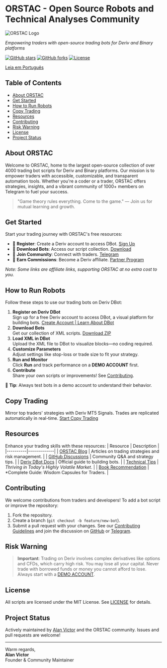 # ORSTAC - Open Source Robots and Technical Analyses Community

![ORSTAC Logo](https://orstac.com/wp-content/uploads/2025/01/cropped-cropped-logo-ORSTAC.webp)

*Empowering traders with open-source trading bots for Deriv and Binary platforms*

[![GitHub stars](https://img.shields.io/github/stars/alanvito1/ORSTAC)](https://github.com/alanvito1/ORSTAC/stargazers)
[![GitHub forks](https://img.shields.io/github/forks/alanvito1/ORSTAC)](https://github.com/alanvito1/ORSTAC/network)
[![License](https://img.shields.io/github/license/alanvito1/ORSTAC)](https://github.com/alanvito1/ORSTAC/blob/main/LICENSE)

[Leia em Português](https://github.com/alanvito1/ORSTAC/blob/master/README.pt-BR.markdown)

## Table of Contents
- [About ORSTAC](#about-orstac)
- [Get Started](#get-started)
- [How to Run Robots](#how-to-run-robots)
- [Copy Trading](#copy-trading)
- [Resources](#resources)
- [Contributing](#contributing)
- [Risk Warning](#risk-warning)
- [License](#license)
- [Project Status](#project-status)

## About ORSTAC

Welcome to ORSTAC, home to the largest open-source collection of over 4000 trading bot scripts for Deriv and Binary platforms. Our mission is to empower traders with accessible, customizable, and transparent automation tools. Whether you're a coder or a trader, ORSTAC offers strategies, insights, and a vibrant community of 1000+ members on Telegram to fuel your success.

> "Game theory rules everything. Come to the game." — Join us for mutual learning and growth.

## Get Started
Start your trading journey with ORSTAC's free resources:
- 📝 **Register**: Create a Deriv account to access DBot. [Sign Up](https://track.deriv.com/_h1BT0Uryldi34Ib7uprVbWNd7ZgqdRLk/1/)
- 🤖 **Download Bots**: Access our script collection. [Download](https://github.com/alanvito1/ORSTAC/archive/refs/heads/main.zip)
- 💬 **Join Community**: Connect with traders. [Telegram](https://t.me/superbinarybots)
- 💼 **Earn Commissions**: Become a Deriv affiliate. [Partner Program](https://track.deriv.com/_h1BT0Uryldilxv1B6h4gZ2Nd7ZgqdRLk/1/)

*Note: Some links are affiliate links, supporting ORSTAC at no extra cost to you.*

## How to Run Robots
Follow these steps to use our trading bots on Deriv DBot:
1. **Register on Deriv DBot**  
   Sign up for a free Deriv account to access DBot, a visual platform for building bots. [Create Account | Learn About DBot](https://track.deriv.com/_h1BT0Uryldi34Ib7uprVbWNd7ZgqdRLk/1/)
2. **Download Bots**  
   Get our collection of XML scripts. [Download ZIP](https://github.com/alanvito1/ORSTAC/archive/refs/heads/main.zip)
3. **Load XML in DBot**  
   Upload the XML file to DBot to visualize blocks—no coding required.
4. **Customize Parameters**  
   Adjust settings like stop-loss or trade size to fit your strategy.
5. **Run and Monitor**  
   Click **Run** and track performance on a **DEMO ACCOUNT** first.
6. **Contribute**  
   Share your own scripts or improvements! See [Contributing](#contributing).

📌 **Tip**: Always test bots in a demo account to understand their behavior.

## Copy Trading
Mirror top traders' strategies with Deriv MT5 Signals. Trades are replicated automatically in real-time. [Start Copy Trading](https://track.deriv.com/_h1BT0Uryldj45mrAMZ2h2WNd7ZgqdRLk/1/)

## Resources
Enhance your trading skills with these resources:
| Resource | Description |
|----------|-------------|
| [ORSTAC Blog](https://orstac.com) | Articles on trading strategies and risk management. |
| [GitHub Discussions](https://github.com/alanvito1/ORSTAC/discussions) | Community Q&A and strategy tips. |
| [Deriv DBot Docs](https://deriv.com/dbot) | Official guide to building bots. |
| [Technical Tips](https://orstac.com/category/technical-tips/) | *Thriving in Today's Highly Volatile Market*. |
| [Book Recommendation](https://pay.kiwify.com.br/PHsbGPU) | *Complete Guide: Wisdom Capsules for Traders. |

## Contributing
We welcome contributions from traders and developers! To add a bot script or improve the repository:
1. Fork the repository.
2. Create a branch (`git checkout -b feature/new-bot`).
3. Submit a pull request with your changes.
See our [Contributing Guidelines](CONTRIBUTING.md) and join the discussion on [GitHub](https://github.com/alanvito1/ORSTAC/discussions) or [Telegram](https://t.me/superbinarybots).

## Risk Warning
> **Important**: Trading on Deriv involves complex derivatives like options and CFDs, which carry high risk. You may lose all your capital. Never trade with borrowed funds or money you cannot afford to lose. Always start with a [DEMO ACCOUNT](https://track.deriv.com/_h1BT0Uryldi34Ib7uprVbWNd7ZgqdRLk/1/).

## License
All scripts are licensed under the MIT License. See [LICENSE](LICENSE) for details.

## Project Status
Actively maintained by [Alan Victor](https://github.com/alanvito1) and the ORSTAC community. Issues and pull requests are welcome!

---

Warm regards,  
**Alan Victor**  
Founder & Community Maintainer
